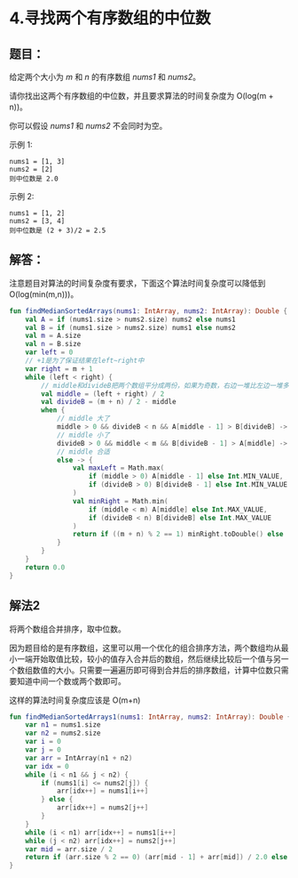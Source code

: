 # 4.寻找两个有序数组的中位数

## 题目：

给定两个大小为 *m* 和 *n* 的有序数组 *nums1* 和 *nums2*。

请你找出这两个有序数组的中位数，并且要求算法的时间复杂度为 O(log(m + n))。

你可以假设 *nums1* 和 *nums2* 不会同时为空。

示例 1:

	nums1 = [1, 3]
	nums2 = [2]
	则中位数是 2.0

示例 2:

	nums1 = [1, 2]
	nums2 = [3, 4]
	则中位数是 (2 + 3)/2 = 2.5

## 解答：

注意题目对算法的时间复杂度有要求，下面这个算法时间复杂度可以降低到 O(log(min(m,n)))。

```kotlin
fun findMedianSortedArrays(nums1: IntArray, nums2: IntArray): Double {
	val A = if (nums1.size > nums2.size) nums2 else nums1
	val B = if (nums1.size > nums2.size) nums1 else nums2
	val m = A.size
	val n = B.size
	var left = 0
	// +1是为了保证结果在left~right中
	var right = m + 1
	while (left < right) {
		// middle和divideB把两个数组平分成两份，如果为奇数，右边一堆比左边一堆多一个数
		val middle = (left + right) / 2
		val divideB = (m + n) / 2 - middle
		when {
			// middle 大了
			middle > 0 && divideB < n && A[middle - 1] > B[divideB] -> right = middle
			// middle 小了
			divideB > 0 && middle < m && B[divideB - 1] > A[middle] -> left = middle + 1
			// middle 合适
			else -> {
				val maxLeft = Math.max(
					if (middle > 0) A[middle - 1] else Int.MIN_VALUE,
					if (divideB > 0) B[divideB - 1] else Int.MIN_VALUE
				)
				val minRight = Math.min(
					if (middle < m) A[middle] else Int.MAX_VALUE,
					if (divideB < n) B[divideB] else Int.MAX_VALUE
				)
				return if ((m + n) % 2 == 1) minRight.toDouble() else (maxLeft + minRight) / 2.0
			}
		}
	}
	return 0.0	
}
```

## 解法2

将两个数组合并排序，取中位数。

因为题目给的是有序数组，这里可以用一个优化的组合排序方法，两个数组均从最小一端开始取值比较，较小的值存入合并后的数组，然后继续比较后一个值与另一个数组数值的大小。只需要一遍遍历即可得到合并后的排序数组，计算中位数只需要知道中间一个数或两个数即可。

这样的算法时间复杂度应该是 O(m+n)

```kotlin
fun findMedianSortedArrays1(nums1: IntArray, nums2: IntArray): Double {
	var n1 = nums1.size
	var n2 = nums2.size
	var i = 0
	var j = 0
	var arr = IntArray(n1 + n2)
	var idx = 0
	while (i < n1 && j < n2) {
		if (nums1[i] <= nums2[j]) {
			arr[idx++] = nums1[i++]
		} else {
			arr[idx++] = nums2[j++]
		}
	}
	while (i < n1) arr[idx++] = nums1[i++]
	while (j < n2) arr[idx++] = nums2[j++]
	var mid = arr.size / 2
	return if (arr.size % 2 == 0) (arr[mid - 1] + arr[mid]) / 2.0 else arr[mid].toDouble()
}
```

